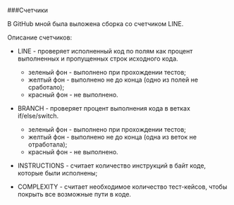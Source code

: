 
###Счетчики

В GitHub мной была выложена сборка со счетчиком LINE.

Описание счетчиков:

* LINE - проверяет исполненный код по полям как процент выполненных и пропущенных строк исходного кода.
  - зеленый фон - выполнено при прохождении тестов;
  - желтый фон - выполнено не до конца (одно из полей не сработало);
  - красный фон - не выполнено.
  
* BRANCH  - проверяет процент выполнения кода в ветках if/else/switch.
  - зеленый фон - выполнено при прохождении тестов;
  - желтый фон - выполнено не до конца (одна из веток не отработала);
  - красный фон - не выполнено.
  
* INSTRUCTIONS - считает количество инструкций в байт коде, которые были исполнены;
  
* COMPLEXITY - считает необходимое количество тест-кейсов, чтобы покрыть все возможные пути в коде.  



